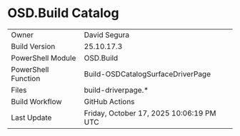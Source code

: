 ﻿# OSD.Build Catalog

| | |
|-|-|
| Owner | David Segura |
| Build Version | 25.10.17.3 |
| PowerShell Module | OSD.Build |
| PowerShell Function | Build-OSDCatalogSurfaceDriverPage |
| Files | build-driverpage.* |
| Build Workflow | GitHub Actions |
| Last Update | Friday, October 17, 2025 10:06:19 PM UTC |
